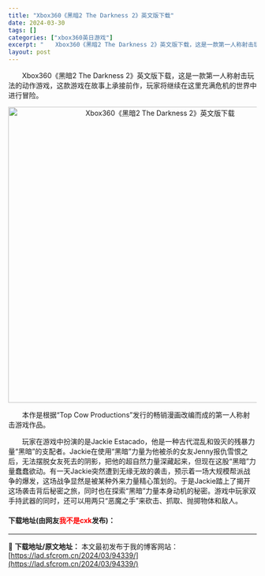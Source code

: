```yaml
---
title: "Xbox360《黑暗2 The Darkness 2》英文版下载"
date: 2024-03-30
tags: []
categories: ["xbox360英日游戏"]
excerpt: "　　Xbox360《黑暗2 The Darkness 2》英文版下载，这是一款第一人称射击玩法的动作游戏，这款游戏在故事上承接前作，玩家将继续在这里充满危机的世界中进行冒险。 　　本作是根据&ldquo;Top Cow Productions&rdquo;发行的畅销漫画改编而成的第一人称射击游戏作品&hellip;"
layout: post
---
```


 <p>　　Xbox360《黑暗2 The Darkness 2》英文版下载，这是一款第一人称射击玩法的动作游戏，这款游戏在故事上承接前作，玩家将继续在这里充满危机的世界中进行冒险。</p> <p align="center"><img align="" border="0" src="https://lad.sfcrom.cn/wp-content/uploads/2024/03/20240330_6607d8685eda9.webp" width="600" alt="Xbox360《黑暗2 The Darkness 2》英文版下载" /></p> <p>　　本作是根据&ldquo;Top Cow Productions&rdquo;发行的畅销漫画改编而成的第一人称射击游戏作品。</p> <p>　　玩家在游戏中扮演的是Jackie Estacado，他是一种古代混乱和毁灭的残暴力量&ldquo;黑暗&rdquo;的支配者。Jackie在使用&ldquo;黑暗&rdquo;力量为他被杀的女友Jenny报仇雪恨之后，无法摆脱女友死去的阴影，把他的超自然力量深藏起来，但现在这股&ldquo;黑暗&rdquo;力量蠢蠢欲动。有一天Jackie突然遭到无缘无故的袭击，预示着一场大规模帮派战争的爆发，这场战争显然是被某种外来力量精心策划的。于是Jackie踏上了揭开这场袭击背后秘密之旅，同时也在探索&ldquo;黑暗&rdquo;力量本身动机的秘密。游戏中玩家双手持武器的同时，还可以用两只&ldquo;恶魔之手&rdquo;来砍击、抓取、抛掷物体和敌人。</p> <p><h4>下载地址(由网友<font color="red">我不是cxk</font>发布)：</h4></p> 

---
📖 **下载地址/原文地址：** 本文最初发布于我的博客网站：[https://lad.sfcrom.cn/2024/03/94339/](https://lad.sfcrom.cn/2024/03/94339/)
